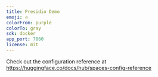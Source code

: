 ```yaml
---
title: Presidio Demo
emoji: 🔥
colorFrom: purple
colorTo: gray
sdk: docker
app_port: 7860
license: mit
---
```


Check out the configuration reference at https://huggingface.co/docs/hub/spaces-config-reference
